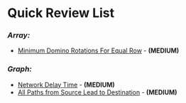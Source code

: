 # **Quick Review List**

### _**Array:**_
* [Minimum Domino Rotations For Equal Row](array/MinimumDominoRotationsForEqualRow.java) - **(MEDIUM)**

### _**Graph:**_
* [Network Delay Time](graph/NetworkDelayTime.java) - **(MEDIUM)**
* [All Paths from Source Lead to Destination](graph/AllPathsFromSourceToDestination.java) - **(MEDIUM)**